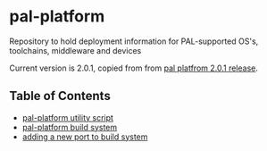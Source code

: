# pal-platform
Repository to hold deployment information for PAL-supported OS's, toolchains, middleware and devices

Current version is 2.0.1, copied from from [pal platfrom 2.0.1 release][pal-platfrom-2-0-1-release].

## Table of Contents

- [pal-platform utility script](pal-platform-util.md)
- [pal-platform build system](pal-platform-buildSystem.md)
- [adding a new port to build system](pal-platform-newPort.md)


[pal-platfrom-2-0-1-release]:https://github.com/ARMmbed/pal-platform/releases/tag/2.0.1
